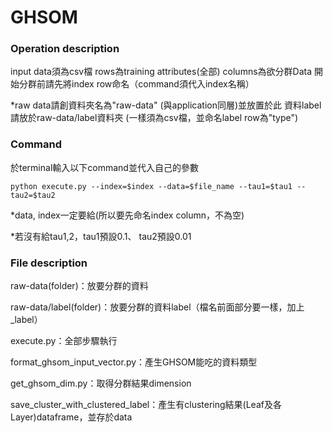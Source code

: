 # GHSOM
### Operation description
input data須為csv檔
rows為training attributes(全部)
columns為欲分群Data
開始分群前請先將index row命名（command須代入index名稱）

*raw data請創資料夾名為"raw-data" (與application同層)並放置於此
資料label請放於raw-data/label資料夾 (一樣須為csv檔，並命名label row為"type")


### Command
於terminal輸入以下command並代入自己的參數
```
python execute.py --index=$index --data=$file_name --tau1=$tau1 --tau2=$tau2
```
*data, index一定要給(所以要先命名index column，不為空)

*若沒有給tau1,2，tau1預設0.1、 tau2預設0.01

### File description
raw-data(folder)：放要分群的資料

raw-data/label(folder)：放要分群的資料label（檔名前面部分要一樣，加上_label）

execute.py：全部步驟執行

format_ghsom_input_vector.py：產生GHSOM能吃的資料類型

get_ghsom_dim.py：取得分群結果dimension

save_cluster_with_clustered_label：產生有clustering結果(Leaf及各Layer)dataframe，並存於data


